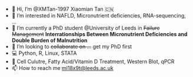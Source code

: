 - 👋 Hi, I’m @XMTan-1997 Xiaomian Tan 🇨🇳
- 👀 I’m interested in NAFLD, Micronutrient deficiencies, RNA-sequencing, ...
- 🌱 I’m currently a PhD student @University of Leeds in ~~Failure Management~~ **Interrationships Between Micronutrient Deficiencies and Double Burden of Malnutrition** 
- 💞️ I’m looking to ~~collaborate on ...~~ get my PhD first 
- 💻 Python, R, Linux, STATA
- 🥼 Cell Culutre, Fatty Acid/Vitamin D Treatment, Western Blot, qPCR
- 📫 How to reach me ml18x9t@leeds.ac.uk
<!---
XMTan-1997/XMTan-1997 is a ✨ special ✨ repository because its `README.md` (this file) appears on your GitHub profile.
You can click the Preview link to take a look at your changes.
--->

